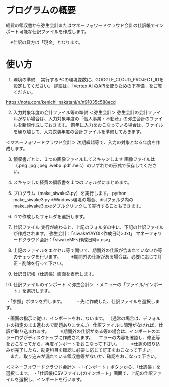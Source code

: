# ブログラムの概要
経費の領収書から弥生会計またはマネーフォワードクラウド会計の仕訳帳でインポート可能な仕訳ファイルを作成します。

　※仕訳の貸方は「現金」となります。

# 使い方
1. 環境の準備
　実行するPCの環境変数に、GOOGLE_CLOUD_PROJECT_IDを設定してください。
 詳細は、[「Vertex AI のAPIを使うための下準備」](https://note.com/kenichi_nakatani/n/n91035c588ecd)をご覧ください。

 https://note.com/kenichi_nakatani/n/n91035c588ecd

2. 入力対象年度の会計ファイル等の準備
＜弥生会計＞
弥生会計の会計ファイルがない場合は、入力対象年度の「個人事業・不動産」の弥生会計のファイルを新規作成しておきます。
前年に入力をおこなっている場合は、ファイルを繰り越して、入力衣装年度の会計ファイルを準備しておきます。

＜マネーフォワードクラウド会計＞
次期繰越等で、入力の対象となる年度を作成します。

3. 領収書ごとに、１つの画像ファイルしてスキャンします
画像ファイルは（.png .jpg .jpeg .webp .pdf .heic）のいずれかの形式で保存してください。

4. スキャンした経費の領収書を１つのフォルダにまとめます。

5. プログラム（make_siwake3.py）を実行します。
python make_siwake3.py
※Windows環境の場合、distフォルダ内のmake_siwake3.exeダブルクリックして実行することもできます。

6. ４で作成したフォルダを選択します。

7. 仕訳ファイル
実行が終わると、上記のフォルダの中に、下記の仕訳ファイルが作成されます。
弥生会計：「siwakeYAYOI<作成日時>.txt」
マネーフォワードクラウド会計：「siwakeMF<作成日時>.csv」

8. 上記のファイルをエクセル等で開いて、期間外の仕訳が含まれていないか等のチェックを行います。
　　※期間外の仕訳がある場合は、必要に応じて訂正・削除を行って下さい。
　　
9. 仕訳日記帳（仕訳帳）画面を表示します。

10. 仕訳ファイルのインポート
＜弥生会計＞
・メニューの「ファイル/インポート」を選択します。

・「参照」ボタンを押します。
　　
・先に作成した、仕訳ファイルを選択します。

・画面の指示に従い、インポートをおこないます。
（通常の場合は、デフォルトの指定のまま進むので問題ありません。）
仕訳ファイルに問題がなければ、仕訳が取り込まれます。
　　
※期間外の仕訳がある等の場合は、インポートのエラーログがディスクトップに作成されます。
　エラーの内容を確認し、修正等をおこなってから、再度インポートをおこなって下さい。
　　
※仕訳の取り込みが完了したら、勘定科目を確認し必要に応じて訂正をおこなって下さい。
　また、取り込みが漏れている領収書等がないか、確認をおこなって下さい。

＜マネーフォワードクラウド会計＞
・「インポート」ボタンから、「仕訳帳」を選択します。
・「仕訳帳(CSVファイル)のインポート」画面で、上記の仕訳ファイルを選択し、インポートを行います。


